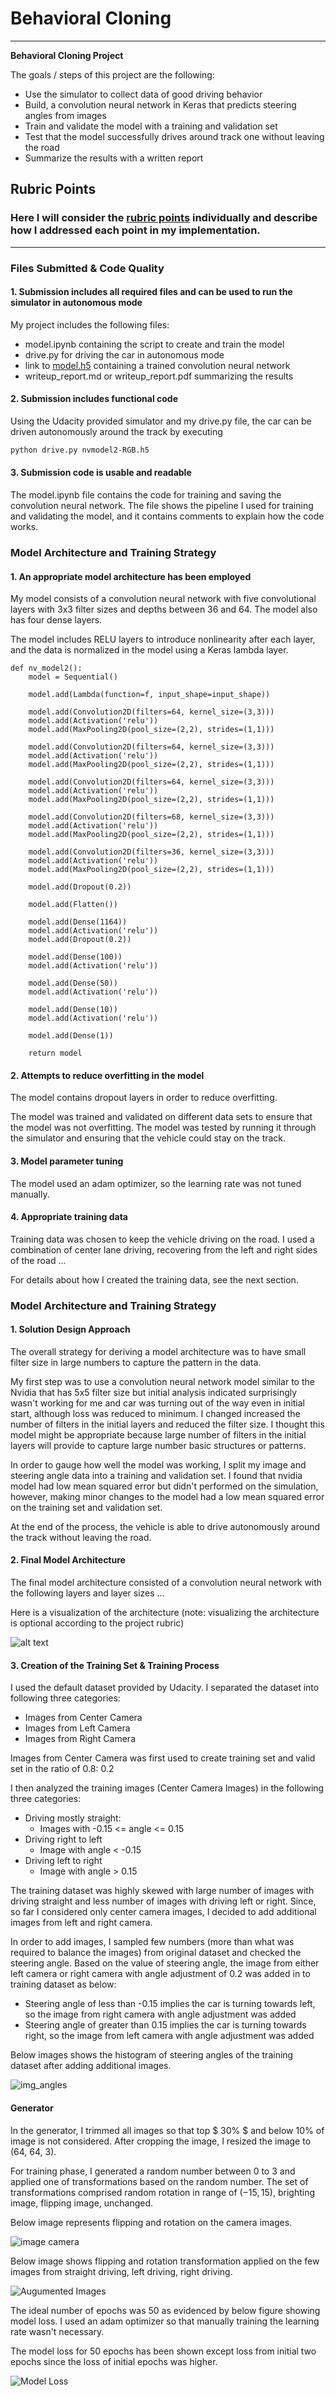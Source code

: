 # **Behavioral Cloning** 

---

**Behavioral Cloning Project**

The goals / steps of this project are the following:
* Use the simulator to collect data of good driving behavior
* Build, a convolution neural network in Keras that predicts steering angles from images
* Train and validate the model with a training and validation set
* Test that the model successfully drives around track one without leaving the road
* Summarize the results with a written report


[//]: # "Image References"

[img_camera]: ./images/camera.jpg "Camera Images"
[img_augumented]: ./images/augumented.jpg "Augumented Images"

[img_loss]: ./images/model_loss.png "Model Loss"
[img_model]: ./images/model.png "Model"
[img_angles]: ./images/angles_hist.jpg "Angles"



## Rubric Points

### Here I will consider the [rubric points](https://review.udacity.com/#!/rubrics/432/view) individually and describe how I addressed each point in my implementation.  

---
### Files Submitted & Code Quality

#### 1. Submission includes all required files and can be used to run the simulator in autonomous mode

My project includes the following files:
* model.ipynb containing the script to create and train the model
* drive.py for driving the car in autonomous mode
* link to [model.h5](https://www.dropbox.com/sh/nzaoxry18h7o9ad/AADBDaXi_TntuEyfteIeVcSOa?dl=0) containing a trained convolution neural network 
* writeup_report.md or writeup_report.pdf summarizing the results

#### 2. Submission includes functional code
Using the Udacity provided simulator and my drive.py file, the car can be driven autonomously around the track by executing 
```sh
python drive.py nvmodel2-RGB.h5
```

#### 3. Submission code is usable and readable

The model.ipynb file contains the code for training and saving the convolution neural network. The file shows the pipeline I used for training and validating the model, and it contains comments to explain how the code works.

### Model Architecture and Training Strategy

#### 1. An appropriate model architecture has been employed

My model consists of a convolution neural network with five convolutional layers with 3x3 filter sizes and depths between 36 and 64. The model also has four dense layers.

The model includes RELU layers to introduce nonlinearity after each layer, and the data is normalized in the model using a Keras lambda layer. 

```pyt
def nv_model2():
    model = Sequential()

    model.add(Lambda(function=f, input_shape=input_shape))

    model.add(Convolution2D(filters=64, kernel_size=(3,3))) 
    model.add(Activation('relu'))
    model.add(MaxPooling2D(pool_size=(2,2), strides=(1,1)))

    model.add(Convolution2D(filters=64, kernel_size=(3,3)))
    model.add(Activation('relu'))
    model.add(MaxPooling2D(pool_size=(2,2), strides=(1,1)))

    model.add(Convolution2D(filters=64, kernel_size=(3,3))) 
    model.add(Activation('relu'))
    model.add(MaxPooling2D(pool_size=(2,2), strides=(1,1)))

    model.add(Convolution2D(filters=68, kernel_size=(3,3))) 
    model.add(Activation('relu'))
    model.add(MaxPooling2D(pool_size=(2,2), strides=(1,1)))

    model.add(Convolution2D(filters=36, kernel_size=(3,3))) 
    model.add(Activation('relu'))
    model.add(MaxPooling2D(pool_size=(2,2), strides=(1,1)))

    model.add(Dropout(0.2))

    model.add(Flatten())

    model.add(Dense(1164))
    model.add(Activation('relu'))
    model.add(Dropout(0.2))

    model.add(Dense(100))
    model.add(Activation('relu'))

    model.add(Dense(50))
    model.add(Activation('relu'))

    model.add(Dense(10))
    model.add(Activation('relu'))

    model.add(Dense(1))
    
    return model 
```



#### 2. Attempts to reduce overfitting in the model

The model contains dropout layers in order to reduce overfitting. 

The model was trained and validated on different data sets to ensure that the model was not overfitting. The model was tested by running it through the simulator and ensuring that the vehicle could stay on the track.

#### 3. Model parameter tuning

The model used an adam optimizer, so the learning rate was not tuned manually.

#### 4. Appropriate training data

Training data was chosen to keep the vehicle driving on the road. I used a combination of center lane driving, recovering from the left and right sides of the road ... 

For details about how I created the training data, see the next section. 

### Model Architecture and Training Strategy

#### 1. Solution Design Approach

The overall strategy for deriving a model architecture was to have small filter size in large numbers to capture the pattern in the data. 

My first step was to use a convolution neural network model similar to the Nvidia that has 5x5 filter size but initial analysis indicated surprisingly wasn't working for me and car was turning out of the way even in initial start, although loss was reduced to minimum. I changed increased the number of filters in the initial layers and reduced the filter size. I thought this model might be appropriate because large number of filters in the initial layers will provide to capture large number basic structures or patterns.

In order to gauge how well the model was working, I split my image and steering angle data into a training and validation set. I found that nvidia model had low mean squared error but didn't performed on the simulation, however, making minor changes to the model had a low mean squared error on the training set and validation set. 

At the end of the process, the vehicle is able to drive autonomously around the track without leaving the road.

#### 2. Final Model Architecture

The final model architecture consisted of a convolution neural network with the following layers and layer sizes ...

Here is a visualization of the architecture (note: visualizing the architecture is optional according to the project rubric)

![alt text][img_model]

#### 3. Creation of the Training Set & Training Process

I used the default dataset provided by Udacity. I separated the dataset into following three categories:

* Images from Center Camera
* Images from Left Camera
* Images from Right Camera

Images from Center Camera was first used to create training set and valid set in the ratio of 0.8: 0.2 

I then analyzed the training images (Center Camera Images) in the following three categories:

* Driving mostly straight:
  * Images with -0.15 <= angle <= 0.15 
* Driving right to left
  * Image with  angle < -0.15 
* Driving left to right
  * Image with angle > 0.15

The training dataset was highly skewed with large number of images with driving straight and less number of images with driving left or right. Since, so far I considered only center camera images, I decided to add additional images from left and right camera.

In order to add images, I sampled few numbers (more than what was required to balance the images) from original dataset and checked the steering angle. Based on the value of steering angle, the image from either left camera or right camera with angle adjustment of 0.2 was added in to training dataset as below:

* Steering angle of less than -0.15  implies the car is turning towards left, so the image from right camera with angle adjustment was added
* Steering angle of greater than 0.15 implies the car is turning towards right, so the image from left camera with angle adjustment was added

Below images shows the histogram of steering angles of the training dataset after adding additional images.  

![img_angles][img_angles]



#### Generator

In the generator, I trimmed all images so that top $ 30\% $ and below $10\%$ of image is not considered. After cropping the image, I resized the image to (64, 64, 3).

For training phase, I generated a random number between $0$ to $3$ and applied one of transformations based on the random number. The set of transformations comprised random rotation in range of $(-15,15)$, brighting image, flipping image, unchanged.

Below image represents flipping and rotation on the camera images.

![image camera][img_camera]

 

Below image shows flipping and rotation transformation applied on the few images from straight driving, left driving, right driving.

![][img_augumented]

The ideal number of epochs was 50 as evidenced by below figure showing model loss. I used an adam optimizer so that manually training the learning rate wasn't necessary.

The model loss for 50 epochs has been shown except loss from initial two epochs since the loss of initial epochs was higher.

![][img_loss]



